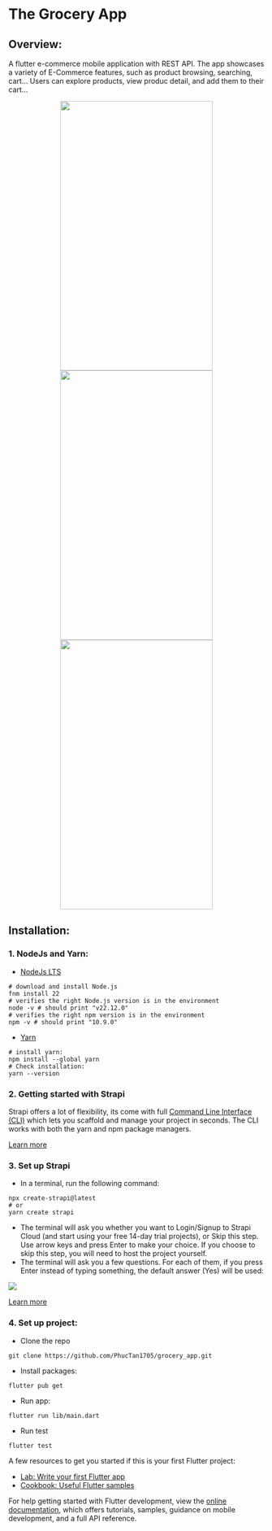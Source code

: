 # The Grocery App

## Overview:

A flutter e-commerce mobile application with REST API. The app showcases a variety of E-Commerce features, such as product browsing, searching, cart... Users can explore products, view produc detail, and add them to their cart...

<div align="center">
  <span><kbd><img src="https://drive.google.com/uc?export=view&id=1rDg4fQMFEyDaFEebESQJZar_Mp7KrdI9" width="300" height="530"  hspace="10"></kbd></span>
  <span><kbd><img src="https://drive.google.com/uc?export=view&id=1c8fRZn_MBzM4s7jtyGAd-bOTdEeqZ_uM" width="300" height="530"  hspace="10"></kbd></span>
  <span><kbd><img src="https://drive.google.com/uc?export=view&id=1VBhIwCnljNyV4wF9W_GSNMiDayHfewku" width="300" height="530"  hspace="10"></kbd></span>
</div>


## Installation:

### 1. NodeJs and Yarn:
   
- [NodeJs LTS](https://nodejs.org/en/download/package-manager)
```
# download and install Node.js
fnm install 22
# verifies the right Node.js version is in the environment
node -v # should print "v22.12.0"
# verifies the right npm version is in the environment
npm -v # should print "10.9.0"
```
- [Yarn](https://classic.yarnpkg.com/lang/en/docs/install/#windows-stable)
```
# install yarn:
npm install --global yarn
# Check installation:
yarn --version
```
### 2. Getting started with Strapi

Strapi offers a lot of flexibility, its come with full [Command Line Interface (CLI)](https://docs.strapi.io/dev-docs/cli) which lets you scaffold and manage your project in seconds. The CLI works with both the yarn and npm package managers.

[Learn more](https://docs.strapi.io/dev-docs/cli)

### 3. Set up Strapi

- In a terminal, run the following command:

```
npx create-strapi@latest
# or
yarn create strapi
```

- The terminal will ask you whether you want to Login/Signup to Strapi Cloud (and start using your free 14-day trial projects), or Skip this step. Use arrow keys and press Enter to make your choice. If you choose to skip this step, you will need to host the project yourself.
- The terminal will ask you a few questions. For each of them, if you press Enter instead of typing something, the default answer (Yes) will be used:
  
<img src="https://docs.strapi.io/assets/images/prompts-00c582a362038488879781cd1c3eca4a.png">

[Learn more](https://docs.strapi.io/dev-docs/installation/cli)

### 4. Set up project:

- Clone the repo
```
git clone https://github.com/PhucTan1705/grocery_app.git
```
- Install packages:
```
flutter pub get
```
- Run app:
```
flutter run lib/main.dart
```
- Run test
```
flutter test
```

A few resources to get you started if this is your first Flutter project:

- [Lab: Write your first Flutter app](https://docs.flutter.dev/get-started/codelab)
- [Cookbook: Useful Flutter samples](https://docs.flutter.dev/cookbook)

For help getting started with Flutter development, view the
[online documentation](https://docs.flutter.dev/), which offers tutorials,
samples, guidance on mobile development, and a full API reference.
